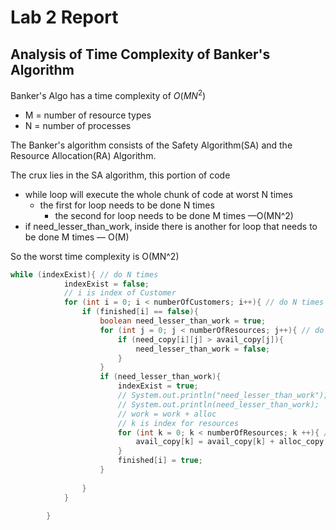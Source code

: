 # Lab 2 Report

## Analysis of Time Complexity of Banker's Algorithm

Banker's Algo has a time complexity of $O(MN^2)$

- M = number of resource types
- N = number of processes

The Banker's algorithm consists of the Safety Algorithm(SA) and the Resource Allocation(RA) Algorithm.

The crux lies in the SA algorithm, this portion of code

- while loop will execute the whole chunk of code at worst N times
    - the first for loop needs to be done N times
        - the second for loop needs to be done M times —O(MN^2)
- if need_lesser_than_work, inside there is another for loop that needs to be done M times — O(M)

So the worst time complexity is O(MN^2)

```java
while (indexExist){ // do N times
			indexExist = false;
			// i is index of Customer
			for (int i = 0; i < numberOfCustomers; i++){ // do N times
				if (finished[i] == false){
					boolean need_lesser_than_work = true;
					for (int j = 0; j < numberOfResources; j++){ // do M times
						if (need_copy[i][j] > avail_copy[j]){
							need_lesser_than_work = false;
						}
					}
					if (need_lesser_than_work){
						indexExist = true;
						// System.out.println("need_lesser_than_work");
						// System.out.println(need_lesser_than_work);
						// work = work + alloc 
						// k is index for resources
						for (int k = 0; k < numberOfResources; k ++){ // do M times
							avail_copy[k] = avail_copy[k] + alloc_copy[i][k]; 
						}
						finished[i] = true;
					}
					
				}
			}

		}
```
